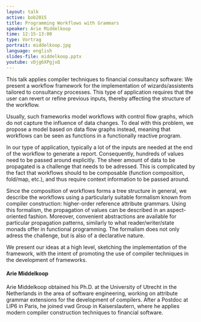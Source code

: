 ```yaml
---
layout: talk
active: bob2015
title: Programming Workflows with Grammars
speaker: Arie Middelkoop
time: 12:15-13:00
type: Vortrag
portrait: middelkoop.jpg
language: english
slides-file: middelkoop.pptx
youtube: vDjg6XPgjxQ
---
```


This talk applies compiler techniques to financial consultancy
software: We present a workflow framework for the implementation of
wizards/assistents tailored to consultancy processes. This type of
application requires that the user can revert or refine previous
inputs, thereby affecting the structure of the workflow.

Usually, such frameworks model workflows with control flow graphs,
which do not capture the influence of data changes. To deal with this
problem, we propose a model based on data flow graphs instead, meaning
that workflows can be seen as functions in a functionally reactive
program.

In our type of application, typically a lot of the inputs are needed
at the end of the workflow to generate a report. Consequently,
hundreds of values need to be passed around explicitly. The sheer
amount of data to be propagated is a challenge that needs to be
adressed. This is complicated by the fact that workflows should to be
composable (function composition, fold/map, etc.), and thus require
context information to be passed around.

Since the composition of workflows forms a tree structure in general,
we describe the workflows using a particularly suitable formalism
known from compiler construction: higher-order reference attribute
grammars. Using this formalism, the propagation of values can be
described in an aspect-oriented fashion. Moreover, convenient
abstractions are available for particular propagation patterns,
similarly to what reader/writer/state monads offer in functional
programming. The formalism does not only adress the challenge, but is
also of a declarative nature.

We present our ideas at a high level, sketching the implementation of
the framework, with the intent of promoting the use of compiler
techniques in the development of frameworks.

#### Arie Middelkoop

Arie Middelkoop obtained his Ph.D. at the University of Utrecht in the
Netherlands in the area of software engineering, working on attribute
grammar extensions for the development of compilers. After a Postdoc
at LIP6 in Paris, he joined vwd Group in Kaiserslautern, where he
applies modern compiler construction techniques to financial software.


